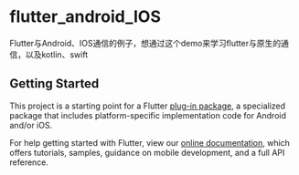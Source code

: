 # flutter_android_IOS

Flutter与Android、IOS通信的例子，想通过这个demo来学习flutter与原生的通信，以及kotlin、swift

## Getting Started

This project is a starting point for a Flutter
[plug-in package](https://flutter.dev/developing-packages/),
a specialized package that includes platform-specific implementation code for
Android and/or iOS.

For help getting started with Flutter, view our 
[online documentation](https://flutter.dev/docs), which offers tutorials, 
samples, guidance on mobile development, and a full API reference.
